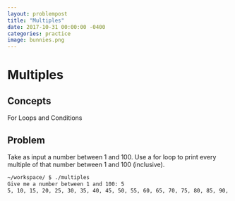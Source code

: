 ```yaml
---
layout: problempost
title: "Multiples"
date: 2017-10-31 00:00:00 -0400
categories: practice
image: bunnies.png
---
```


# Multiples

## Concepts

For Loops and Conditions

## Problem
Take as input a number between 1 and 100. Use a for loop to print every multiple of that number between 1 and 100 (inclusive).

```bash
~/workspace/ $ ./multiples
Give me a number between 1 and 100: 5
5, 10, 15, 20, 25, 30, 35, 40, 45, 50, 55, 60, 65, 70, 75, 80, 85, 90, 95, 100
```
